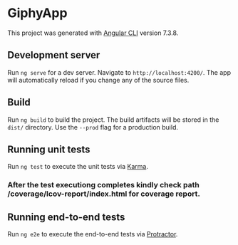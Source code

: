 # GiphyApp

This project was generated with [Angular CLI](https://github.com/angular/angular-cli) version 7.3.8.

## Development server

Run `ng serve` for a dev server. Navigate to `http://localhost:4200/`. The app will automatically reload if you change any of the source files.

## Build

Run `ng build` to build the project. The build artifacts will be stored in the `dist/` directory. Use the `--prod` flag for a production build.

## Running unit tests

Run `ng test` to execute the unit tests via [Karma](https://karma-runner.github.io).
### After the test executiong completes kindly check path /coverage/lcov-report/index.html for coverage report.

## Running end-to-end tests

Run `ng e2e` to execute the end-to-end tests via [Protractor](http://www.protractortest.org/).
